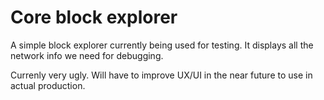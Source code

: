 # Core block explorer

A simple block explorer currently being used for testing.
It displays all the network info we need for debugging.

Currenly very ugly. 
Will have to improve UX/UI in the near future to use in actual production.
